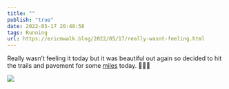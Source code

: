 ```yaml
---
title: ""
publish: "true"
date: 2022-05-17 20:40:58
tags: Running
url: https://ericmwalk.blog/2022/05/17/really-wasnt-feeling.html
---
```


Really wasn’t feeling it today but it was beautiful out again so decided to hit the trails and pavement for some [miles](http://www.strava.com/activities/7157950948) today. 🏃🏻‍♂️


![](https://ericmwalk.blog/uploads/2022/adb01a8e10.jpg)
